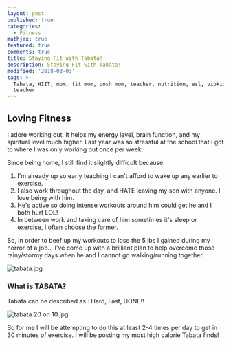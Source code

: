 ```yaml
---
layout: post
published: true
categories:
  - Fitness
mathjax: true
featured: true
comments: true
title: Staying Fit with Tabata!!
description: Staying Fit with Tabata!
modified: '2018-03-03'
tags: >-
  Tabata, HIIT, mom, fit mom, posh mom, teacher, nutrition, esl, vipkid, virtual
  teacher
---
```

## Loving Fitness

I adore working out.  It helps my energy level, brain function, and my spiritual level much higher.  Last year was so stressful at the school that I got to where I was only working out once per week.

Since being home, I still find it slightly difficult because: 
1. I'm already up so early teaching I can't afford to wake up any earlier to exercise.
2. I also work throughout the day, and HATE leaving my son with anyone.  I love being with him.
3. He's active so doing intense workouts around him could get he and I both hurt LOL!
4. In between work and taking care of him sometimes it's sleep or exercise, I often choose the former.

So, in order to beef up my workouts to lose the 5 lbs I gained during my horror of a job... I've come up with a brilliant plan to help overcome those rainy/stormy days when he and I cannot go walking/running together.

![tabata.jpg]({{site.baseurl}}/images/tabata.jpg)

###  What is TABATA?

Tabata can be described as :  Hard, Fast, DONE!!  

![tabata 20 on 10.jpg]({{site.baseurl}}/images/tabata%2020%20on%2010.jpg)

So for me I will be attempting to do this at least 2-4 times per day to get in 30 minutes of exercise.  I will be posting my most high calorie Tabata finds!
